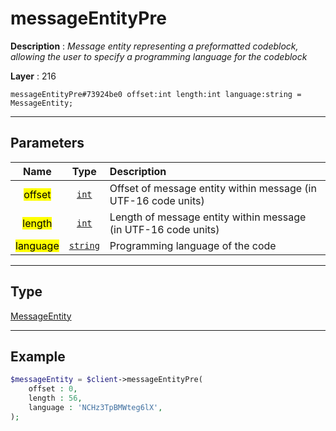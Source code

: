 # messageEntityPre

**Description** : *Message entity representing a preformatted codeblock, allowing the user to specify a programming language for the codeblock*

**Layer** : 216

```tl
messageEntityPre#73924be0 offset:int length:int language:string = MessageEntity;
```

---

## Parameters

| Name | Type | Description |
| :---: | :---: | :--- |
| <mark>offset</mark> | [`int`](type/int) | Offset of message entity within message (in UTF-16 code units) |
| <mark>length</mark> | [`int`](type/int) | Length of message entity within message (in UTF-16 code units) |
| <mark>language</mark> | [`string`](type/string) | Programming language of the code |

---

## Type

[MessageEntity](type/MessageEntity)

---

## Example

```php
$messageEntity = $client->messageEntityPre(
	offset : 0,
	length : 56,
	language : 'NCHz3TpBMWteg6lX',
);
```